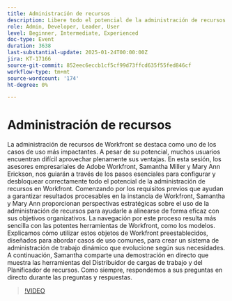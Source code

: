 ```yaml
---
title: Administración de recursos
description: Libere todo el potencial de la administración de recursos de Workfront con orientación de expertos y perspectivas estratégicas
role: Admin, Developer, Leader, User
level: Beginner, Intermediate, Experienced
doc-type: Event
duration: 3638
last-substantial-update: 2025-01-24T00:00:00Z
jira: KT-17166
source-git-commit: 852eec6eccb1cf5cf99d73ffcd635f55fed846cf
workflow-type: tm+mt
source-wordcount: '174'
ht-degree: 0%

---
```



# Administración de recursos

La administración de recursos de Workfront se destaca como uno de los casos de uso más impactantes. A pesar de su potencial, muchos usuarios encuentran difícil aprovechar plenamente sus ventajas. En esta sesión, los asesores empresariales de Adobe Workfront, Samantha Miller y Mary Ann Erickson, nos guiarán a través de los pasos esenciales para configurar y desbloquear correctamente todo el potencial de la administración de recursos en Workfront. Comenzando por los requisitos previos que ayudan a garantizar resultados procesables en la instancia de Workfront, Samantha y Mary Ann proporcionan perspectivas estratégicas sobre el uso de la administración de recursos para ayudarle a alinearse de forma eficaz con sus objetivos organizativos. La navegación por este proceso resulta más sencilla con las potentes herramientas de Workfront, como los modelos. Explicamos cómo utilizar estos objetos de Workfront preestablecidos, diseñados para abordar casos de uso comunes, para crear un sistema de administración de trabajo dinámico que evolucione según sus necesidades. A continuación, Samantha comparte una demostración en directo que muestra las herramientas del Distribuidor de cargas de trabajo y del Planificador de recursos. Como siempre, respondemos a sus preguntas en directo durante las preguntas y respuestas.

>[!VIDEO](https://video.tv.adobe.com/v/3443022/?learn=on&enablevpops)
